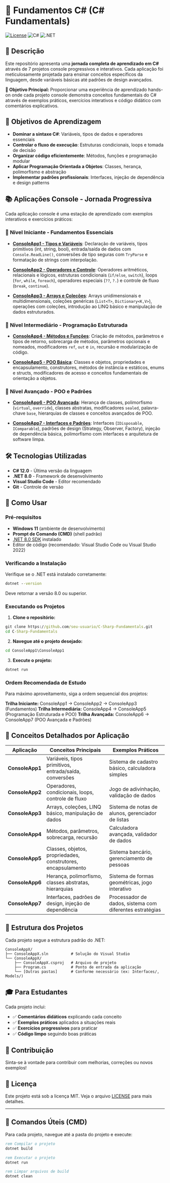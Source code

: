 # 🚀 Fundamentos C# (C# Fundamentals)

[![License](https://img.shields.io/badge/license-MIT-blue.svg)](LICENSE)
![C#](https://img.shields.io/badge/C%23-12.0-purple.svg)
![.NET](https://img.shields.io/badge/.NET-8.0-512BD4)

## 📝 Descrição

Este repositório apresenta uma **jornada completa de aprendizado em C#** através
de 7 projetos console progressivos e interativos. Cada aplicação foi
meticulosamente projetada para ensinar conceitos específicos da linguagem, desde
variáveis básicas até padrões de design avançados.

**🎯 Objetivo Principal:** Proporcionar uma experiência de aprendizado hands-on
onde cada projeto console demonstra conceitos fundamentais do C# através de
exemplos práticos, exercícios interativos e código didático com comentários
explicativos.

## 🎯 Objetivos de Aprendizagem

- **Dominar a sintaxe C#**: Variáveis, tipos de dados e operadores essenciais
- **Controlar o fluxo de execução**: Estruturas condicionais, loops e tomada de
  decisão
- **Organizar código eficientemente**: Métodos, funções e programação modular
- **Aplicar Programação Orientada a Objetos**: Classes, herança, polimorfismo e
  abstração
- **Implementar padrões profissionais**: Interfaces, injeção de dependência e
  design patterns

## 📚 Aplicações Console - Jornada Progressiva

Cada aplicação console é uma estação de aprendizado com exemplos interativos e
exercícios práticos:

### 🌱 **Nível Iniciante - Fundamentos Essenciais**

- **[ConsoleApp1 - Tipos e Variáveis](./ConsoleApp1/)**: Declaração de
  variáveis, tipos primitivos (int, string, bool), entrada/saída de dados com
  `Console.ReadLine()`, conversões de tipo seguras com `TryParse` e formatação
  de strings com interpolação.

- **[ConsoleApp2 - Operadores e Controle](./ConsoleApp2/)**: Operadores
  aritméticos, relacionais e lógicos, estruturas condicionais (`if/else`,
  `switch`), loops (`for`, `while`, `foreach`), operadores especiais (`??`,
  `?.`) e controle de fluxo (`break`, `continue`).

- **[ConsoleApp3 - Arrays e Coleções](./ConsoleApp3/)**: Arrays unidimensionais
  e multidimensionais, coleções genéricas (`List<T>`, `Dictionary<K,V>`),
  operações com coleções, introdução ao LINQ básico e manipulação de dados
  estruturados.

### 🌿 **Nível Intermediário - Programação Estruturada**

- **[ConsoleApp4 - Métodos e Funções](./ConsoleApp4/)**: Criação de métodos,
  parâmetros e tipos de retorno, sobrecarga de métodos, parâmetros opcionais e
  nomeados, modificadores `ref`, `out` e `in`, recursão e modularização de
  código.

- **[ConsoleApp5 - POO Básica](./ConsoleApp5/)**: Classes e objetos,
  propriedades e encapsulamento, construtores, métodos de instância e estáticos,
  enums e structs, modificadores de acesso e conceitos fundamentais de
  orientação a objetos.

### 🌳 **Nível Avançado - POO e Padrões**

- **[ConsoleApp6 - POO Avançada](./ConsoleApp6/)**: Herança de classes,
  polimorfismo (`virtual`, `override`), classes abstratas, modificadores
  `sealed`, palavra-chave `base`, hierarquias de classes e conceitos avançados
  de POO.

- **[ConsoleApp7 - Interfaces e Padrões](./ConsoleApp7/)**: Interfaces
  (`IDisposable`, `IComparable`), padrões de design (Strategy, Observer,
  Factory), injeção de dependência básica, polimorfismo com interfaces e
  arquitetura de software limpa.

## 🛠️ Tecnologias Utilizadas

- **C# 12.0** - Última versão da linguagem
- **.NET 8.0** - Framework de desenvolvimento
- **Visual Studio Code** - Editor recomendado
- **Git** - Controle de versão

## 🚀 Como Usar

### Pré-requisitos

- **Windows 11** (ambiente de desenvolvimento)
- **Prompt de Comando (CMD)** (shell padrão)
- [.NET 8.0 SDK](https://dotnet.microsoft.com/download) instalado
- Editor de código (recomendado: Visual Studio Code ou Visual Studio 2022)

### Verificando a Instalação

Verifique se o .NET está instalado corretamente:

```cmd
dotnet --version
```

Deve retornar a versão 8.0 ou superior.

### Executando os Projetos

1. **Clone o repositório:**

```cmd
git clone https://github.com/seu-usuario/C-Sharp-Fundamentals.git
cd C-Sharp-Fundamentals
```

2. **Navegue até o projeto desejado:**

```cmd
cd ConsoleApp1\ConsoleApp1
```

3. **Execute o projeto:**

```cmd
dotnet run
```

### Ordem Recomendada de Estudo

Para máximo aproveitamento, siga a ordem sequencial dos projetos:

**Trilha Iniciante:** ConsoleApp1 → ConsoleApp2 → ConsoleApp3 (Fundamentos)
**Trilha Intermediária:** ConsoleApp4 → ConsoleApp5 (Programação Estruturada e
POO) **Trilha Avançada:** ConsoleApp6 → ConsoleApp7 (POO Avançada e Padrões)

## 📖 Conceitos Detalhados por Aplicação

| **Aplicação**   | **Conceitos Principais**                                     | **Exemplos Práticos**                                    |
| --------------- | ------------------------------------------------------------ | -------------------------------------------------------- |
| **ConsoleApp1** | Variáveis, tipos primitivos, entrada/saída, conversões       | Sistema de cadastro básico, calculadora simples          |
| **ConsoleApp2** | Operadores, condicionais, loops, controle de fluxo           | Jogo de adivinhação, validação de dados                  |
| **ConsoleApp3** | Arrays, coleções, LINQ básico, manipulação de dados          | Sistema de notas de alunos, gerenciador de listas        |
| **ConsoleApp4** | Métodos, parâmetros, sobrecarga, recursão                    | Calculadora avançada, validador de dados                 |
| **ConsoleApp5** | Classes, objetos, propriedades, construtores, encapsulamento | Sistema bancário, gerenciamento de pessoas               |
| **ConsoleApp6** | Herança, polimorfismo, classes abstratas, hierarquias        | Sistema de formas geométricas, jogo interativo           |
| **ConsoleApp7** | Interfaces, padrões de design, injeção de dependência        | Processador de dados, sistema com diferentes estratégias |

## 📁 Estrutura dos Projetos

Cada projeto segue a estrutura padrão do .NET:

```
ConsoleAppX/
├── ConsoleAppX.sln          # Solução do Visual Studio
└── ConsoleAppX/
    ├── ConsoleAppX.csproj   # Arquivo de projeto
    ├── Program.cs           # Ponto de entrada da aplicação
    └── [Outras pastas]      # Conforme necessário (ex: Interfaces/, Models/)
```

## 🎓 Para Estudantes

Cada projeto inclui:

- ✅ **Comentários didáticos** explicando cada conceito
- ✅ **Exemplos práticos** aplicados a situações reais
- ✅ **Exercícios progressivos** para praticar
- ✅ **Código limpo** seguindo boas práticas

## 🤝 Contribuição

Sinta-se à vontade para contribuir com melhorias, correções ou novos exemplos!

## 📄 Licença

Este projeto está sob a licença MIT. Veja o arquivo [LICENSE](LICENSE) para mais
detalhes.

---

## 🔧 Comandos Úteis (CMD)

Para cada projeto, navegue até a pasta do projeto e execute:

```cmd
rem Compilar o projeto
dotnet build

rem Executar o projeto
dotnet run

rem Limpar arquivos de build
dotnet clean
```
